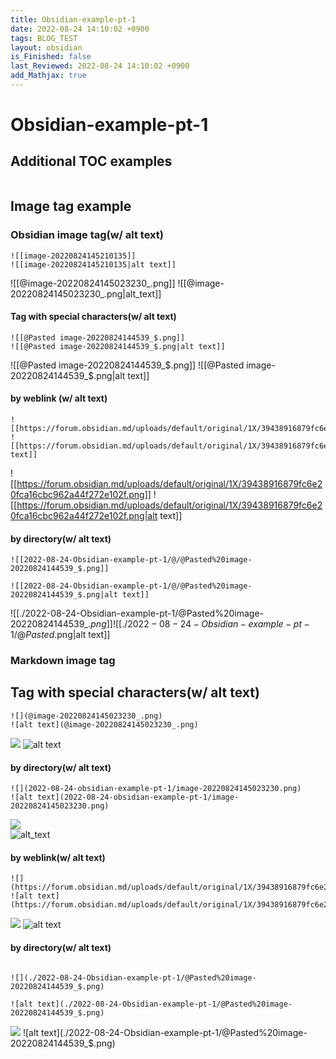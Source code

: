 ```yaml
---
title: Obsidian-example-pt-1
date: 2022-08-24 14:10:02 +0900
tags: BLOG_TEST
layout: obsidian
is_Finished: false
last_Reviewed: 2022-08-24 14:10:02 +0900
add_Mathjax: true
---
```


# Obsidian-example-pt-1
## Additional TOC examples

```toc
```
## Image tag example
### Obsidian image tag(w/ alt text)
```
![[image-20220824145210135]]
![[image-20220824145210135|alt text]]
```
![[@image-20220824145023230_.png]]
![[@image-20220824145023230_.png|alt_text]]

#### Tag with special characters(w/ alt text)
```
![[@Pasted image-20220824144539_$.png]]
![[@Pasted image-20220824144539_$.png|alt text]]
```
![[@Pasted image-20220824144539_$.png]]
![[@Pasted image-20220824144539_$.png|alt text]]

#### by weblink (w/ alt text)
```
![[https://forum.obsidian.md/uploads/default/original/1X/39438916879fc6e20fca16cbc962a44f272e102f.png]]
![[https://forum.obsidian.md/uploads/default/original/1X/39438916879fc6e20fca16cbc962a44f272e102f.png|alt text]]
```
![[https://forum.obsidian.md/uploads/default/original/1X/39438916879fc6e20fca16cbc962a44f272e102f.png]]
![[https://forum.obsidian.md/uploads/default/original/1X/39438916879fc6e20fca16cbc962a44f272e102f.png|alt text]]

#### by directory(w/ alt text)
```
![[2022-08-24-Obsidian-example-pt-1/@/@Pasted%20image-20220824144539_$.png]]

![[2022-08-24-Obsidian-example-pt-1/@/@Pasted%20image-20220824144539_$.png|alt text]]
```
![[./2022-08-24-Obsidian-example-pt-1/@Pasted%20image-20220824144539_$.png]]
![[./2022-08-24-Obsidian-example-pt-1/@Pasted%20image-20220824144539_$.png|alt text]]

### Markdown image tag
## Tag with special characters(w/ alt text)
```
![](@image-20220824145023230_.png)
![alt text](@image-20220824145023230_.png)
```
![](@image-20220824145023230_.png)
![alt text](@image-20220824145023230_.png)

#### by directory(w/ alt text)
```
![](2022-08-24-obsidian-example-pt-1/image-20220824145023230.png)	
![alt text](2022-08-24-obsidian-example-pt-1/image-20220824145023230.png)	
```
![](@image-20220824145023230_.png)	
![alt_text](@image-20220824145023230_.png)

#### by weblink(w/ alt text)
```
![](https://forum.obsidian.md/uploads/default/original/1X/39438916879fc6e20fca16cbc962a44f272e102f.png)
![alt text](https://forum.obsidian.md/uploads/default/original/1X/39438916879fc6e20fca16cbc962a44f272e102f.png)
```
![](https://forum.obsidian.md/uploads/default/original/1X/39438916879fc6e20fca16cbc962a44f272e102f.png)
![alt text](https://forum.obsidian.md/uploads/default/original/1X/39438916879fc6e20fca16cbc962a44f272e102f.png)

#### by directory(w/ alt text)
```

![](./2022-08-24-Obsidian-example-pt-1/@Pasted%20image-20220824144539_$.png)

![alt text](./2022-08-24-Obsidian-example-pt-1/@Pasted%20image-20220824144539_$.png)
```
![](./2022-08-24-Obsidian-example-pt-1/@Pasted%20image-20220824144539_$.png)
![alt text](./2022-08-24-Obsidian-example-pt-1/@Pasted%20image-20220824144539_$.png)